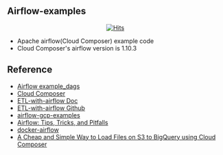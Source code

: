 ## Airflow-examples
<div align=center>

[![Hits](https://hits.seeyoufarm.com/api/count/incr/badge.svg?url=https%3A%2F%2Fgithub.com%2Fzzsza%2Fairflow-examples)](https://hits.seeyoufarm.com)

</div>


- Apache airflow(Cloud Composer) example code
- Cloud Composer's airflow version is 1.10.3



## Reference
- [Airflow example_dags](https://github.com/apache/airflow/tree/master/airflow/example_dags)
- [Cloud Composer](https://cloud.google.com/composer/)
- [ETL-with-airflow Doc](https://gtoonstra.github.io/etl-with-airflow/)
- [ETL-with-airflow Github](https://github.com/gtoonstra/etl-with-airflow)
- [airflow-gcp-examples](https://github.com/alexvanboxel/airflow-gcp-examples)
- [Airflow: Tips, Tricks, and Pitfalls](https://medium.com/handy-tech/airflow-tips-tricks-and-pitfalls-9ba53fba14eb)
- [docker-airflow](https://github.com/puckel/docker-airflow)
- [A Cheap and Simple Way to Load Files on S3 to BigQuery using Cloud Composer](https://rendyistyping.com/data-engineering/s3-to-bq/)